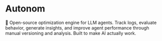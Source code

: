 # Autonom
🧠 Open-source optimization engine for LLM agents. Track logs, evaluate behavior, generate insights, and improve agent performance through manual versioning and analysis. Built to make AI actually work.
